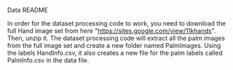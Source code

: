 Data README

In order for the dataset processing code to work, you need to download the full Hand image set from here "https://sites.google.com/view/11khands".
Then, unzip it. The dataset processing code will extract all the palm images from the full image set and create a new folder named PalmImages.
Using the labels HandInfo.csv, it also creates a new file for the palm labels called PalmInfo.csv in the data file.

